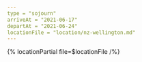 ```yaml
---
type = "sojourn"
arriveAt = "2021-06-17"
departAt = "2021-06-24"
locationFile = "location/nz-wellington.md"
---
```


{% locationPartial file=$locationFile /%}

